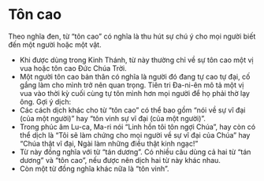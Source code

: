 # Tôn cao

Theo nghĩa đen, từ “tôn cao” có nghĩa là thu hút sự chú ý cho mọi người biết đến một người hoặc một vật.
- Khi được dùng trong Kinh Thánh, từ này thường chỉ về sự tôn cao một vị vua hoặc tôn cao Đức Chúa Trời.
- Một người tôn cao bản thân có nghĩa là người đó đang tự cao tự đại, cố gắng làm cho mình trở nên quan trọng. Tiên tri Đa-ni-ên mô tả một vị vua vào thời kỳ cuối cùng tự tôn mình hơn mọi người để họ phải thờ lạy ông.
Gợi ý dịch:
- Các cách dịch khác cho từ “tôn cao” có thể bao gồm “nói về sự vĩ đại (của một người)” hay “tôn vinh sự vĩ đại (của một người)”.
- Trong phúc âm Lu-ca, Ma-ri nói “Linh hồn tôi tôn ngợi Chúa”, hay còn có thể dịch là “Tôi sẽ làm chứng cho mọi người về sự vĩ đại của Chúa” hay “Chúa thật vĩ đại, Ngài làm những điều thật kinh ngạc!”  
- Từ này đồng nghĩa với từ “tán dương”. Có nhiều câu dùng cả hai từ “tán dương” và “tôn cao”, nếu được nên dịch hai từ này khác nhau.  
- Còn một từ đồng nghĩa khác nữa là “tôn vinh”.

